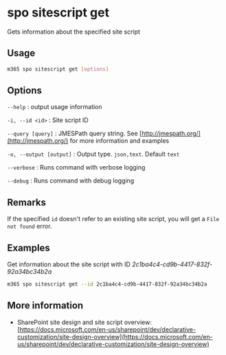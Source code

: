 # spo sitescript get

Gets information about the specified site script

## Usage

```sh
m365 spo sitescript get [options]
```

## Options

`--help`
: output usage information

`-i, --id <id>`
: Site script ID

`--query [query]`
: JMESPath query string. See [http://jmespath.org/](http://jmespath.org/) for more information and examples

`-o, --output [output]`
: Output type. `json,text`. Default `text`

`--verbose`
: Runs command with verbose logging

`--debug`
: Runs command with debug logging

## Remarks

If the specified `id` doesn't refer to an existing site script, you will get a `File not found` error.

## Examples

Get information about the site script with ID _2c1ba4c4-cd9b-4417-832f-92a34bc34b2a_

```sh
m365 spo sitescript get --id 2c1ba4c4-cd9b-4417-832f-92a34bc34b2a
```

## More information

- SharePoint site design and site script overview: [https://docs.microsoft.com/en-us/sharepoint/dev/declarative-customization/site-design-overview](https://docs.microsoft.com/en-us/sharepoint/dev/declarative-customization/site-design-overview)